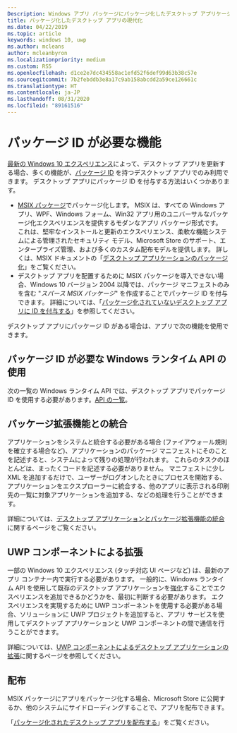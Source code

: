 ```yaml
---
Description: Windows アプリ パッケージにパッケージ化したデスクトップ アプリケーションに、Windows 10 ユーザー向けの最新のエクスペリエンスを追加する方法について説明します。
title: パッケージ化したデスクトップ アプリの現代化
ms.date: 04/22/2019
ms.topic: article
keywords: windows 10, uwp
ms.author: mcleans
author: mcleanbyron
ms.localizationpriority: medium
ms.custom: RS5
ms.openlocfilehash: d1ce2e7dc434558ac1efd52f6def99d63b38c57e
ms.sourcegitcommit: 7b2febddb3e8a17c9ab158abcdd2a59ce126661c
ms.translationtype: HT
ms.contentlocale: ja-JP
ms.lasthandoff: 08/31/2020
ms.locfileid: "89161516"
---
```

# <a name="features-that-require-package-identity"></a>パッケージ ID が必要な機能

[最新の Windows 10 エクスペリエンス](index.md)によって、デスクトップ アプリを更新する場合、多くの機能が、[パッケージ ID](/uwp/schemas/appxpackage/uapmanifestschema/element-identity) を持つデスクトップ アプリでのみ利用できます。 デスクトップ アプリにパッケージ ID を付与する方法はいくつかあります。

* [MSIX パッケージ](/windows/msix/desktop/desktop-to-uwp-root)でパッケージ化します。 MSIX は、すべての Windows アプリ、WPF、Windows フォーム、Win32 アプリ用のユニバーサルなパッケージ化エクスペリエンスを提供するモダンなアプリ パッケージ形式です。 これは、堅牢なインストールと更新のエクスペリエンス、柔軟な機能システムによる管理されたセキュリティ モデル、Microsoft Store のサポート、エンタープライズ管理、および多くのカスタム配布モデルを提供します。 詳しくは、MSIX ドキュメントの「[デスクトップ アプリケーションのパッケージ化](/windows/msix/desktop/desktop-to-uwp-root)」をご覧ください。
* デスクトップ アプリを配置するために MSIX パッケージを導入できない場合、Windows 10 バージョン 2004 以降では、パッケージ マニフェストのみを含む "*スパース MSIX パッケージ*" を作成することでパッケージ ID を付与できます。 詳細については、「[パッケージ化されていないデスクトップ アプリに ID を付与する](grant-identity-to-nonpackaged-apps.md)」を参照してください。

デスクトップ アプリにパッケージ ID がある場合は、アプリで次の機能を使用できます。

## <a name="use-windows-runtime-apis-that-require-package-identity"></a>パッケージ ID が必要な Windows ランタイム API の使用

次の一覧の Windows ランタイム API では、デスクトップ アプリでパッケージ ID を使用する必要があります。[API の一覧](desktop-to-uwp-supported-api.md#list-of-apis)。

## <a name="integrate-with-package-extensions"></a>パッケージ拡張機能との統合

アプリケーションをシステムと統合する必要がある場合 (ファイアウォール規則を確立する場合など)、アプリケーションのパッケージ マニフェストにそのことを記述すると、システムによって残りの処理が行われます。 これらのタスクのほとんどは、まったくコードを記述する必要がありません。 マニフェストに少し XML を追加するだけで、ユーザーがログオンしたときにプロセスを開始する、アプリケーションをエクスプローラーに統合する、他のアプリに表示される印刷先の一覧に対象アプリケーションを追加する、などの処理を行うことができます。

詳細については、[デスクトップ アプリケーションとパッケージ拡張機能の統合](desktop-to-uwp-extensions.md)に関するページをご覧ください。

## <a name="extend-with-uwp-components"></a>UWP コンポーネントによる拡張

一部の Windows 10 エクスペリエンス (タッチ対応 UI ページなど) は、最新のアプリ コンテナー内で実行する必要があります。 一般的に、Windows ランタイム API を使用して既存のデスクトップ アプリケーションを[強化](desktop-to-uwp-enhance.md)することでエクスペリエンスを追加できるかどうかを、最初に判断する必要があります。 エクスペリエンスを実現するために UWP コンポーネントを使用する必要がある場合、ソリューションに UWP プロジェクトを追加すると、アプリ サービスを使用してデスクトップ アプリケーションと UWP コンポーネントの間で通信を行うことができます。

詳細については、[UWP コンポーネントによるデスクトップ アプリケーションの拡張](desktop-to-uwp-extend.md)に関するページを参照してください。

## <a name="distribute"></a>配布

MSIX パッケージにアプリをパッケージ化する場合、Microsoft Store に公開するか、他のシステムにサイドローディングすることで、アプリを配布できます。

「[パッケージ化されたデスクトップ アプリを配布する](desktop-to-uwp-distribute.md)」をご覧ください。